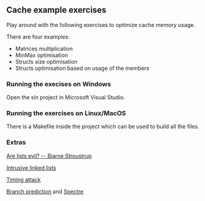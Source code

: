 
## Cache example exercises

Play around with the following exercises to optimize cache memory usage.

There are four examples:
- Matrices multiplication
- MinMax optimisation
- Structs size optimisation
- Structs optimisation based on usage of the members

### Running the execises on Windows
Open the sln project in Microsoft Visual Studio.

### Running the exercises on Linux/MacOS
There is a Makefile inside the project which can be used to build all the files.

### Extras

[Are lists evil? -- Bjarne Stroustrup](https://isocpp.org/blog/2014/06/stroustrup-lists)

[Intrusive linked lists](https://www.data-structures-in-practice.com/intrusive-linked-lists/)

[Timing attack](https://en.wikipedia.org/wiki/Timing_attack)

[Branch prediction](https://en.wikipedia.org/wiki/Branch_predictor) and [Spectre](https://en.wikipedia.org/wiki/Spectre_(security_vulnerability))
